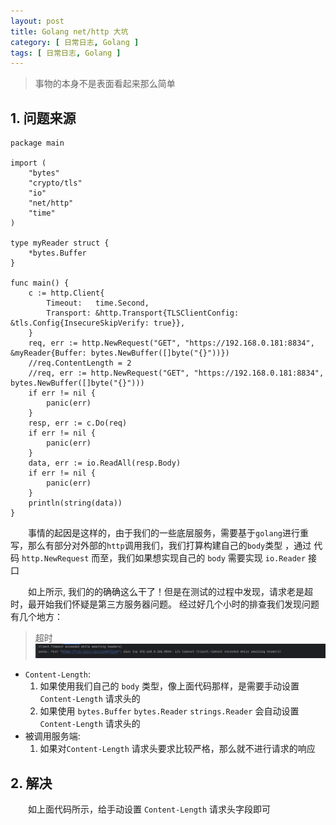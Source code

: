```yaml
---
layout: post
title: Golang net/http 大坑
category: [ 日常日志, Golang ]
tags: [ 日常日志, Golang ]
---
```


> 事物的本身不是表面看起来那么简单

## 1. 问题来源

```golang
package main

import (
	"bytes"
	"crypto/tls"
	"io"
	"net/http"
	"time"
)

type myReader struct {
	*bytes.Buffer
}

func main() {
	c := http.Client{
		Timeout:   time.Second,
		Transport: &http.Transport{TLSClientConfig: &tls.Config{InsecureSkipVerify: true}},
	}
	req, err := http.NewRequest("GET", "https://192.168.0.181:8834", &myReader{Buffer: bytes.NewBuffer([]byte("{}"))})
	//req.ContentLength = 2
	//req, err := http.NewRequest("GET", "https://192.168.0.181:8834", bytes.NewBuffer([]byte("{}")))
	if err != nil {
		panic(err)
	}
	resp, err := c.Do(req)
	if err != nil {
		panic(err)
	}
	data, err := io.ReadAll(resp.Body)
	if err != nil {
		panic(err)
	}
	println(string(data))
}
```

&emsp;&emsp;事情的起因是这样的，由于我们的一些底层服务，需要基于`golang`进行重写，那么有部分对外部的`http`调用我们，我们打算构建自己的`body`类型
，通过 代码 `http.NewRequest` 而至，我们如果想实现自己的 `body` 需要实现 `io.Reader` 接口



&emsp;&emsp;如上所示, 我们的的确确这么干了！但是在测试的过程中发现，请求老是超时，最开始我们怀疑是第三方服务器问题。
经过好几个小时的排查我们发现问题有几个地方：

> 超时
![](../../../assets/posts/Golang/20240229/img.png)


- `Content-Length`:
  1. 如果使用我们自己的 `body` 类型，像上面代码那样，是需要手动设置 `Content-Length` 请求头的
  2. 如果使用 `bytes.Buffer` `bytes.Reader` `strings.Reader` 会自动设置 `Content-Length` 请求头的
- 被调用服务端:
  1. 如果对`Content-Length` 请求头要求比较严格，那么就不进行请求的响应


## 2. 解决

&emsp;&emsp;如上面代码所示，给手动设置 `Content-Length` 请求头字段即可
